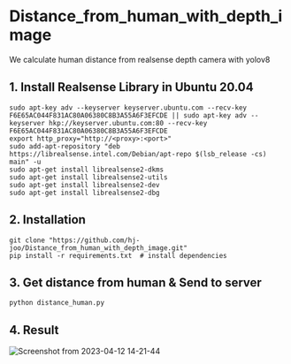 # Distance_from_human_with_depth_image
We calculate human distance from realsense depth camera with yolov8


## 1. Install Realsense Library in Ubuntu 20.04
```
sudo apt-key adv --keyserver keyserver.ubuntu.com --recv-key F6E65AC044F831AC80A06380C8B3A55A6F3EFCDE || sudo apt-key adv --keyserver hkp://keyserver.ubuntu.com:80 --recv-key F6E65AC044F831AC80A06380C8B3A55A6F3EFCDE
export http_proxy="http://<proxy>:<port>"
sudo add-apt-repository "deb https://librealsense.intel.com/Debian/apt-repo $(lsb_release -cs) main" -u
sudo apt-get install librealsense2-dkms
sudo apt-get install librealsense2-utils
sudo apt-get install librealsense2-dev
sudo apt-get install librealsense2-dbg
```

## 2. Installation
```
git clone "https://github.com/hj-joo/Distance_from_human_with_depth_image.git"
pip install -r requirements.txt  # install dependencies
```

## 3. Get distance from human & Send to server
```
python distance_human.py
```

## 4. Result
![Screenshot from 2023-04-12 14-21-44](https://user-images.githubusercontent.com/88313282/231365007-4a091a6b-d595-4f9f-acb6-1667a22241cc.png)

